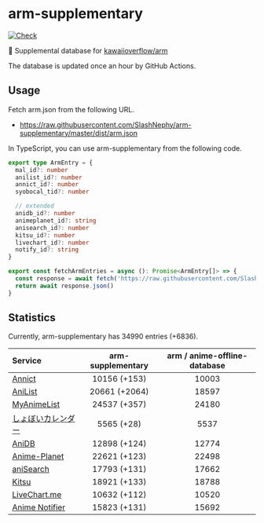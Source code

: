 # arm-supplementary

[![Check](https://github.com/SlashNephy/arm-supplementary/actions/workflows/check-node.yml/badge.svg)](https://github.com/SlashNephy/arm-supplementary/actions/workflows/check-node.yml)

💊 Supplemental database for [kawaiioverflow/arm](https://github.com/kawaiioverflow/arm)

The database is updated once an hour by GitHub Actions.

## Usage

Fetch arm.json from the following URL.

- https://raw.githubusercontent.com/SlashNephy/arm-supplementary/master/dist/arm.json

In TypeScript, you can use arm-supplementary from the following code.

```TypeScript
export type ArmEntry = {
  mal_id?: number
  anilist_id?: number
  annict_id?: number
  syobocal_tid?: number

  // extended
  anidb_id?: number
  animeplanet_id?: string
  anisearch_id?: number
  kitsu_id?: number
  livechart_id?: number
  notify_id?: string
}

export const fetchArmEntries = async (): Promise<ArmEntry[]> => {
  const response = await fetch('https://raw.githubusercontent.com/SlashNephy/arm-supplementary/master/dist/arm.json')
  return await response.json()
}
```

## Statistics

Currently, arm-supplementary has 34990 entries (+6836).

| Service                                     | arm-supplementary | arm / anime-offline-database |
| :------------------------------------------ | :---------------: | :--------------------------: |
| [Annict](https://annict.com)                |   10156 (+153)    |            10003             |
| [AniList](https://anilist.co)               |   20661 (+2064)   |            18597             |
| [MyAnimeList](https://myanimelist.net)      |   24537 (+357)    |            24180             |
| [しょぼいカレンダー](https://cal.syoboi.jp) |    5565 (+28)     |             5537             |
| [AniDB](https://anidb.net)                  |   12898 (+124)    |            12774             |
| [Anime-Planet](https://anime-planet.com)    |   22621 (+123)    |            22498             |
| [aniSearch](https://anisearch.com)          |   17793 (+131)    |            17662             |
| [Kitsu](https://kitsu.io)                   |   18921 (+133)    |            18788             |
| [LiveChart.me](https://livechart.me)        |   10632 (+112)    |            10520             |
| [Anime Notifier](https://notify.moe)        |   15823 (+131)    |            15692             |
